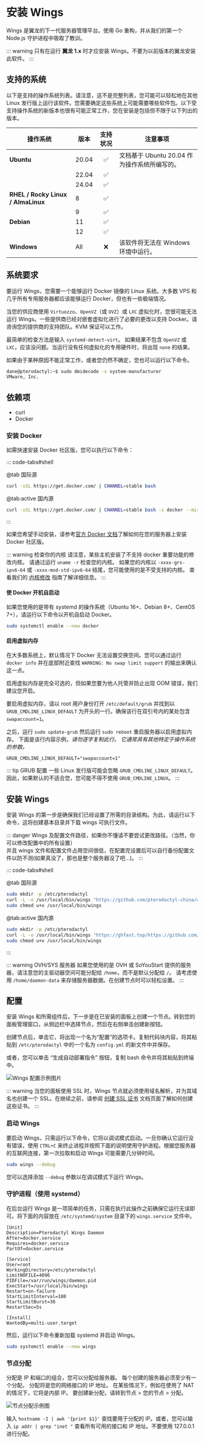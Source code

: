 # 安装 Wings

Wings 是翼龙的下一代服务器管理平台。使用 Go 重构，并从我们的第一个 Node.js 守护进程中吸取了教训。

::: warning
只有在运行 **翼龙 1.x** 时才应安装 Wings。不要为以前版本的翼龙安装此软件。
:::

## 支持的系统

以下是支持的操作系统列表。请注意，这不是完整列表，您可能可以轻松地在其他 Linux 发行版上运行该软件。您需要确定这些系统上可能需要哪些软件包。以下受支持操作系统的新版本也很有可能正常工作，您在安装是包括但不限于以下列出的版本。

| 操作系统                   | 版本 |     支持状况      | 注意事项                                                       |
| ---------------------------------- | ------- | :----------------: | ----------------------------------------------------------- |
| **Ubuntu**                         | 20.04   | :white_check_mark: | 文档基于 Ubuntu 20.04 作为操作系统所编写的。 |
|                                    | 22.04   | :white_check_mark: |                                                             |
|                                    | 24.04   | :white_check_mark: |                                                             |
| **RHEL / Rocky Linux / AlmaLinux** | 8       | :white_check_mark: |                                                             |
|                                    | 9       | :white_check_mark: |                                                             |
| **Debian**                         | 11      | :white_check_mark: |                                                             |
|                                    | 12      | :white_check_mark: |                                                             |
| **Windows**                        | All     |        :x:         | 该软件将无法在 Windows 环境中运行。         |

## 系统要求

要运行 Wings，您需要一个能够运行 Docker 镜像的 Linux 系统。大多数 VPS 和几乎所有专用服务器都应该能够运行 Docker，但也有一些极端情况。

当您的供应商使用 `Virtuozzo`、`OpenVZ`（或 `OVZ`）或 `LXC` 虚拟化时，您很可能无法运行 Wings。一些提供商已经对嵌套虚拟化进行了必要的更改以支持 Docker。请咨询您的提供商的支持团队。KVM 保证可以工作。

最简单的检查方法是输入 `systemd-detect-virt`。
如果结果不包含 `OpenVZ` 或 `LXC`，应该没问题。当运行没有任何虚拟化的专用硬件时，将出现 `none` 的结果。

如果由于某种原因不能正常工作，或者您仍然不确定，您也可以运行以下命令。

```bash
dane@pterodactyl:~$ sudo dmidecode -s system-manufacturer
VMware, Inc.
```

## 依赖项

- curl
- Docker

### 安装 Docker

如需快速安装 Docker 社区版，您可以执行以下命令：

::: code-tabs#shell

@tab 国际源

```bash
curl -sSL https://get.docker.com/ | CHANNEL=stable bash
```

@tab:active 国内源

```bash
curl -sSL https://get.docker.com/ | CHANNEL=stable bash -s docker --mirror Aliyun
```

:::

如果您希望手动安装，请参考[官方 Docker 文档](https://docs.docker.com/engine/install/)了解如何在您的服务器上安装 Docker 社区版。

::: warning 检查你的内核
请注意，某些主机安装了不支持 docker 重要功能的修改内核。 请通过运行 `uname -r` 检查您的内核。 如果您的内核以 `-xxxx-grs-ipv6-64` 或 `-xxxx-mod-std-ipv6-64` 结尾，您可能使用的是不受支持的内核。 查看我们的 [内核修改](../../daemon/0.6/kernel_modifications.md) 指南了解详细信息。
:::

#### 使 Docker 开机自启动

如果您使用的是带有 systemd 的操作系统（Ubuntu 16+、Debian 8+、CentOS 7+），请运行以下命令以开机自启动 Docker。

```bash
sudo systemctl enable --now docker
```

#### 启用虚拟内存

在大多数系统上，默认情况下 Docker 无法设置交换空间。您可以通过运行 `docker info` 并在底部附近查找 `WARNING: No swap limit support` 的输出来确认这一点。

启用虚拟内存是完全可选的，但如果您要为他人托管并防止出现 OOM 错误，我们建议您开启。

要启用虚拟内存，请以 root 用户身份打开 `/etc/default/grub` 并找到以 `GRUB_CMDLINE_LINUX_DEFAULT` 为开头的一行。确保该行在双引号内的某处包含 `swapaccount=1`。

之后，运行 `sudo update-grub` 然后运行 `sudo reboot` 重启服务器以启用虚拟内存。
下面是该行内容示例，_请勿逐字复制此行。 它通常具有其他特定于操作系统的参数。_

```text
GRUB_CMDLINE_LINUX_DEFAULT="swapaccount=1"
```

::: tip GRUB 配置
一些 Linux 发行版可能会忽略 `GRUB_CMDLINE_LINUX_DEFAULT`。因此，如果默认的不适合您，您可能不得不使用 `GRUB_CMDLINE_LINUX`。
:::

## 安装 Wings

安装 Wings 的第一步是确保我们已经设置了所需的目录结构。为此，请运行以下命令，这将创建基本目录并下载 wings 可执行文件。

::: danger
Wings 及配置文件路径，如果你不懂请不要尝试更改路径。（当然，你可以修改配置中的所有设置）     
并且 wings 文件和配置文件占用空间很低，在配置完设置后可以自行备份配置文件以防不测(如果真没了，那也是整个服务器没了吧...)。
:::

::: code-tabs#shell

@tab 国际源

```bash
sudo mkdir -p /etc/pterodactyl
curl -L -o /usr/local/bin/wings "https://github.com/pterodactyl-china/wings/releases/latest/download/wings_linux_$([[ "$(uname -m)" == "x86_64" ]] && echo "amd64" || echo "arm64")"
sudo chmod u+x /usr/local/bin/wings
```

@tab:active 国内源

```bash
sudo mkdir -p /etc/pterodactyl
curl -L -o /usr/local/bin/wings "https://ghfast.top/https://github.com/pterodactyl-china/wings/releases/latest/download/wings_linux_$([[ "$(uname -m)" == "x86_64" ]] && echo "amd64" || echo "arm64")"
sudo chmod u+x /usr/local/bin/wings
```

:::

::: warning OVH/SYS 服务器
如果您使用的是 OVH 或 SoYouStart 提供的服务器，请注意您的主驱动器空间可能分配给 `/home`，而不是默认分配给 `/`。
请考虑使用 `/home/daemon-data` 来存储服务器数据。在创建节点时可以轻松设置。
:::

## 配置

安装 Wings 和所需组件后，下一步是在已安装的面板上创建一个节点。转到您的面板管理窗口，从侧边栏中选择节点，然后在右侧单击创建新按钮。

创建节点后，单击它，将出现一个名为“配置”的选项卡。复制代码块内容，将其粘贴到 `/etc/pterodactyl` 中的一个名为 `config.yml` 的新文件中并保存。

或者，您可以单击 “生成自动部署指令” 按钮，复制 bash 命令并将其粘贴到终端中。

![Wings 配置示例图片](./../../.vuepress/public/wings_configuration_example.png)

::: warning
当您的面板使用 SSL 时，Wings 节点就必须使用域名解析，并为其域名也创建一个 SSL。在继续之前，请参阅 [创建 SSL 证书](/tutorials/creating_ssl_certificates.html) 文档页面了解如何创建这些证书。
:::

### 启动 Wings

要启动 Wings，只需运行以下命令，它将以调试模式启动。一旦你确认它运行没有错误，使用 `CTRL+C` 来终止进程并按照下面的说明使用守护进程。根据您服务器的互联网连接，第一次拉取和启动 Wings 可能需要几分钟时间。

```bash
sudo wings --debug
```

您可以选择添加 `--debug` 参数以在调试模式下运行 Wings。

### 守护进程（使用 systemd）

在后台运行 Wings 是一项简单的任务，只需在执行此操作之前确保它运行无误即可。将下面的内容放在 `/etc/systemd/system` 目录下的 `wings.service` 文件中。

```text
[Unit]
Description=Pterodactyl Wings Daemon
After=docker.service
Requires=docker.service
PartOf=docker.service

[Service]
User=root
WorkingDirectory=/etc/pterodactyl
LimitNOFILE=4096
PIDFile=/var/run/wings/daemon.pid
ExecStart=/usr/local/bin/wings
Restart=on-failure
StartLimitInterval=180
StartLimitBurst=30
RestartSec=5s

[Install]
WantedBy=multi-user.target
```

然后，运行以下命令重新加载 systemd 并启动 Wings。

```bash
sudo systemctl enable --now wings
```

### 节点分配

分配是 IP 和端口的组合，您可以分配给服务器。 每个创建的服务器必须至少有一个分配。 分配将是您的网络接口的 IP 地址。 在某些情况下，例如在使用了 NAT 的情况下，它将是内部 IP。 要创建新分配，请转到节点 > 您的节点 > 分配。

![节点分配示例图](../../.vuepress/public/node_allocations.png)

输入 `hostname -I | awk '{print $1}'` 查找要用于分配的 IP。或者，您可以输入 `ip addr | grep "inet "` 查看所有可用的接口和 IP 地址。不要使用 127.0.0.1 进行分配。
